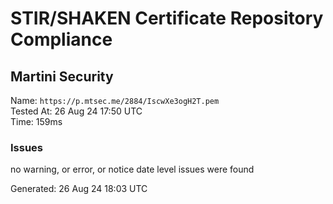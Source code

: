 # STIR/SHAKEN Certificate Repository Compliance

## Martini Security

Name: `https://p.mtsec.me/2884/IscwXe3ogH2T.pem`\
Tested At: 26 Aug 24 17:50 UTC\
Time: 159ms

### Issues

no warning, or error, or notice date level issues were found

Generated: 26 Aug 24 18:03 UTC
